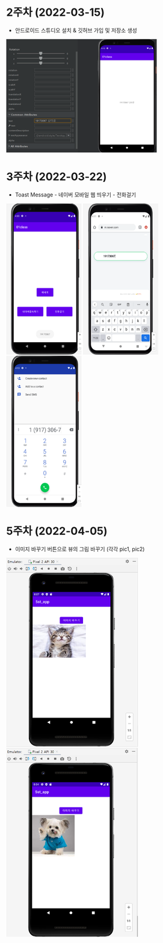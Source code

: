 # 2주차 (2022-03-15)
- 안드로이드 스튜디오 설치 & 깃허브 가입 및 저장소 생성
 
<img width="400" height="300" src="./pic/349812.png"></img>

# 3주차 (2022-03-22)
- Toast Message - 네이버 모바일 웹 띄우기 - 전화걸기
 
<img width="200" height="400" src="./pic/3주차_메인.png"></img> <img width="200" height="400" src="./pic/3주차_네이버.png"></img> <img width="200" height="400" src="./pic/3주차_전화걸기.png"></img>

# 5주차 (2022-04-05)
- 이미지 바꾸기 버튼으로 뷰의 그림 바꾸기 (각각 pic1, pic2)

<img width="350" height="500" src="./pic/5week_pic1.png"></img>
<img width="350" height="500" src="./pic/5week_pic2.png"></img>

